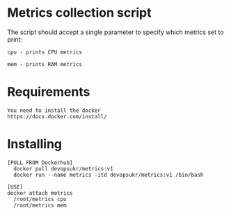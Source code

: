# Metrics collection script
The script should accept a single parameter to specify which metrics set to print:

    cpu - prints CPU metrics

    mem - prints RAM metrics
    
 # Requirements
    You need to install the docker
    https://docs.docker.com/install/
 
 # Installing
 
    [PULL FROM Dockerhub]
      docker pull devopsukr/metrics:v1
      docker run --name metrics -itd devopsukr/metrics:v1 /bin/bash
      
    [USE]
    docker attach metrics
      /root/metrics cpu
      /root/metrics mem
 
    

